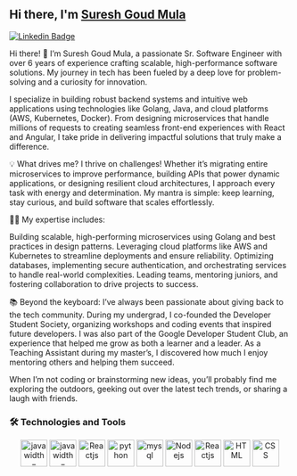 ## Hi there, I'm [Suresh Goud Mula](https://www.linkedin.com/in/sureshgoudmula/)

[![Linkedin Badge](https://img.shields.io/badge/-LinkedIn-0e76a8?style=flat-square&logo=Linkedin&logoColor=white)](https://www.linkedin.com/in/sureshgoudmula/)

Hi there! 👋 I’m Suresh Goud Mula, a passionate Sr. Software Engineer with over 6 years of experience crafting scalable, high-performance software solutions. My journey in tech has been fueled by a deep love for problem-solving and a curiosity for innovation.

I specialize in building robust backend systems and intuitive web applications using technologies like Golang, Java, and cloud platforms (AWS, Kubernetes, Docker). From designing microservices that handle millions of requests to creating seamless front-end experiences with React and Angular, I take pride in delivering impactful solutions that truly make a difference.

💡 What drives me?
I thrive on challenges! Whether it’s migrating entire microservices to improve performance, building APIs that power dynamic applications, or designing resilient cloud architectures, I approach every task with energy and determination. My mantra is simple: keep learning, stay curious, and build software that scales effortlessly.

👨‍💻 My expertise includes:

Building scalable, high-performing microservices using Golang and best practices in design patterns.
Leveraging cloud platforms like AWS and Kubernetes to streamline deployments and ensure reliability.
Optimizing databases, implementing secure authentication, and orchestrating services to handle real-world complexities.
Leading teams, mentoring juniors, and fostering collaboration to drive projects to success.

📚 Beyond the keyboard:
I’ve always been passionate about giving back to the tech community. During my undergrad, I co-founded the Developer Student Society, organizing workshops and coding events that inspired future developers. I was also part of the Google Developer Student Club, an experience that helped me grow as both a learner and a leader. As a Teaching Assistant during my master’s, I discovered how much I enjoy mentoring others and helping them succeed.

When I’m not coding or brainstorming new ideas, you’ll probably find me exploring the outdoors, geeking out over the latest tech trends, or sharing a laugh with friends.

###  🛠 Technologies and Tools   

<p align="center">
      <img src="https://www.vectorlogo.zone/logos/golang/golang-official.svg" alt="java width="48" height="48"/>
      <img src="https://www.vectorlogo.zone/logos/java/java-ar21.svg" alt="java width="48" height="48"/>
      <img src="https://www.vectorlogo.zone/logos/springio/springio-icon.svg" alt="Reactjs" width="48" height="48"/>
      <img src="https://www.vectorlogo.zone/logos/python/python-icon.svg" alt="python" width="48" height="48"/>
      <img src="https://www.vectorlogo.zone/logos/mysql/mysql-icon.svg" alt="mysql" width="48" height="48"/>
      <img src="https://www.vectorlogo.zone/logos/nodejs/nodejs-icon.svg" alt="Nodejs" width="48" height="48"/>
      <img src="https://www.vectorlogo.zone/logos/reactjs/reactjs-icon.svg" alt="Reactjs" width="48" height="48"/>
      <img src="https://www.vectorlogo.zone/logos/w3_html5/w3_html5-icon.svg" alt="HTML" width="48" height="48"/>
      <img src="https://www.vectorlogo.zone/logos/w3_css/w3_css-icon.svg" alt="CSS" width="48" height="48"/>
</p>


